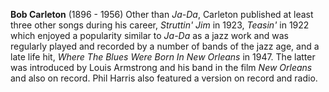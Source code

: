 
**Bob Carleton** (1896 - 1956) Other than *Ja-Da*, Carleton published at least three other songs during his career, *Struttin' Jim* in 1923, *Teasin'* in 1922 which enjoyed a popularity similar to *Ja-Da* as a jazz work and was regularly played and recorded by a number of bands of the jazz age, and a late life hit, *Where The Blues Were Born In New Orleans* in 1947. The latter was introduced by Louis Armstrong and his band in the film *New Orleans* and also on record. Phil Harris also featured a version on record and radio. 